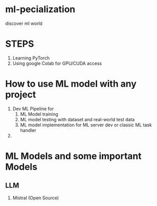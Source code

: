 # ml-pecialization
discover ml world

# STEPS
1. Learning PyTorch
2. Using google Colab for GPU/CUDA access

# How to use ML model with any project
1. Dev ML Pipeline for
    1. ML Model training
    2. ML model testing with dataset and real-world test data
    3. ML model implementation for ML server dev or classic ML task handler
2. 

# ML Models and some important Models

## LLM
1. Mistral (Open Source)